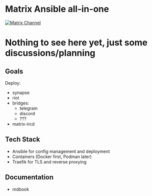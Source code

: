 # Matrix Ansible all-in-one
[![Matrix Channel](https://img.shields.io/matrix/matrix-ansible-aio:entropia.de?server_fqdn=matrix.org)](https://matrix.to/#/#matrix-ansible-aio:entropia.de)
# Nothing to see here yet, just some discussions/planning

## Goals
Deploy:
 - synapse
 - riot
 - bridges:
   - telegram
   - discord
   - ???
 - matrix-ircd

## Tech Stack
 - Ansible for config management and deployment
 - Containers (Docker first, Podman later)
 - Traefik for TLS and reverse proxying

## Documentation
 - mdbook
